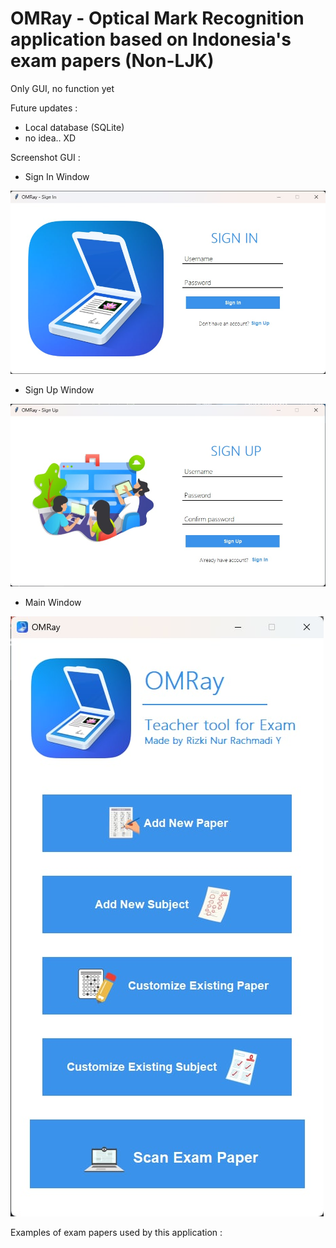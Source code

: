 # OMRay - Optical Mark Recognition application based on Indonesia's exam papers (Non-LJK)

Only GUI, no function yet

Future updates : 
- Local database (SQLite)
- no idea.. XD

Screenshot GUI :

- Sign In Window

![Sign In window](/screenshot/signin.jpg)
- Sign Up Window

![Sign Up window](/screenshot/signup.jpg)
- Main Window

![Main window](/screenshot/mainapp.jpg)

Examples of exam papers used by this application :
